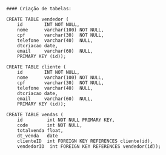         #### Criação de tabelas:
        
        CREATE TABLE vendedor (
            id        INT NOT NULL,
            nome      varchar(100) NOT NULL,
            cpf       varchar(30)  NOT NULL,
            telefone  varchar(40)  NULL,
            dtcriacao date,
            email     varchar(60)  NULL,
            PRIMARY KEY (id));

        CREATE TABLE cliente (
            id        INT NOT NULL,
            nome      varchar(100) NOT NULL,
            cpf       varchar(30)  NOT NULL,
            telefone  varchar(40)  NULL,
            dtcriacao date,
            email     varchar(60)  NULL,
            PRIMARY KEY (id));

        CREATE TABLE vendas (
            id         int NOT NULL PRIMARY KEY,
            code       int NOT NULL,
            totalvenda float,
            dt_venda   date
            clienteID  int FOREIGN KEY REFERENCES cliente(id),
            vendedorID  int FOREIGN KEY REFERENCES vendedor(id));
